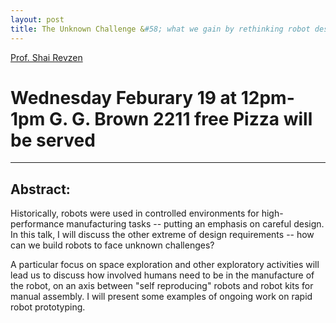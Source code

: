 ```yaml
---
layout: post
title: The Unknown Challenge &#58; what we gain by rethinking robot design - Prof. Shai Revzen
---
```


[Prof. Shai Revzen](http://www.birds.eecs.umich.edu/shai-revzen/)
# Wednesday Feburary 19 at 12pm-1pm G. G. Brown 2211 free Pizza will be served #
--------

Abstract:
--------
Historically, robots were used in controlled environments for high-performance manufacturing tasks -- putting an emphasis on careful design. In this talk, I will discuss the other extreme of design requirements -- how can we build robots to face unknown challenges? 

A particular focus on space exploration and other exploratory activities will lead us to discuss how involved humans need to be in the manufacture of the robot, on an axis between "self reproducing" robots and robot kits for manual assembly. I will present some examples of ongoing work on rapid robot prototyping.




